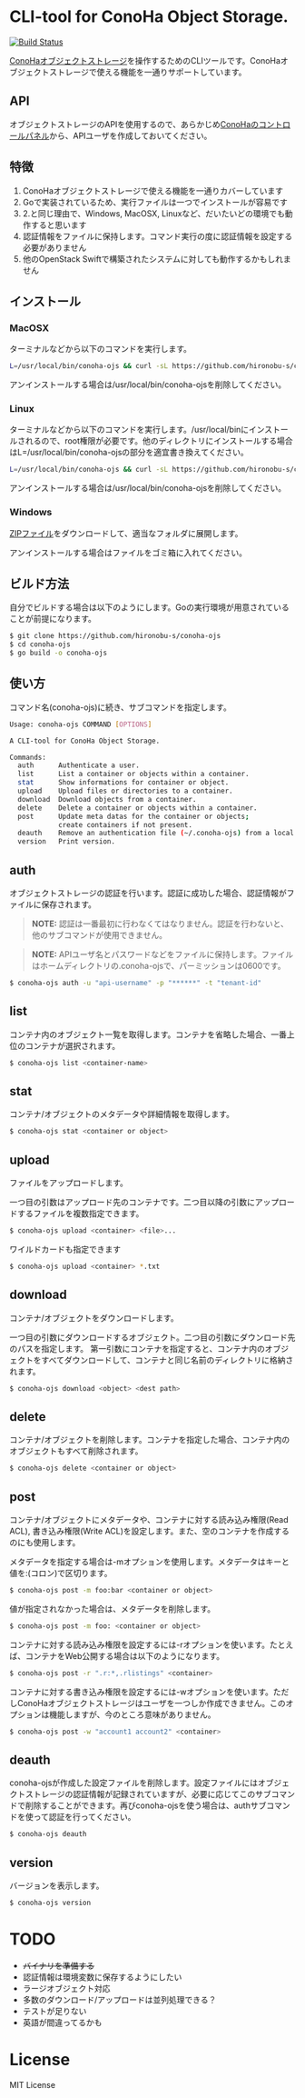 # CLI-tool for ConoHa Object Storage.

[![Build Status](https://travis-ci.org/hironobu-s/conoha-ojs.svg?branch=travis-test)](https://travis-ci.org/hironobu-s/conoha-ojs)

[ConoHaオブジェクトストレージ](https://www.conoha.jp/)を操作するためのCLIツールです。ConoHaオブジェクトストレージで使える機能を一通りサポートしています。

## API

オブジェクトストレージのAPIを使用するので、あらかじめ[ConoHaのコントロールパネル](https://cp.conoha.jp/)から、APIユーザを作成しておいてください。

## 特徴

1. ConoHaオブジェクトストレージで使える機能を一通りカバーしています
2. Goで実装されているため、実行ファイルは一つでインストールが容易です
3. 2.と同じ理由で、Windows, MacOSX, Linuxなど、だいたいどの環境でも動作すると思います
4. 認証情報をファイルに保持します。コマンド実行の度に認証情報を設定する必要がありません
5. 他のOpenStack Swiftで構築されたシステムに対しても動作するかもしれません

## インストール

### MacOSX

ターミナルなどから以下のコマンドを実行します。

```bash
L=/usr/local/bin/conoha-ojs && curl -sL https://github.com/hironobu-s/conoha-ojs/releases/download/v20150305.1/conoha-ojs-osx.amd64.gz | zcat > $L && chmod +x $L
```

アンインストールする場合は/usr/local/bin/conoha-ojsを削除してください。

### Linux

ターミナルなどから以下のコマンドを実行します。/usr/local/binにインストールされるので、root権限が必要です。他のディレクトリにインストールする場合はL=/usr/local/bin/conoha-ojsの部分を適宜書き換えてください。

```bash
L=/usr/local/bin/conoha-ojs && curl -sL https://github.com/hironobu-s/conoha-ojs/releases/download/v20150305.1/conoha-ojs-linux.amd64.gz | zcat > $L && chmod +x $L
```

アンインストールする場合は/usr/local/bin/conoha-ojsを削除してください。

### Windows

[ZIPファイル](https://github.com/hironobu-s/conoha-ojs/releases/download/v20150305.1/conoha-ojs.amd64.zip)をダウンロードして、適当なフォルダに展開します。

アンインストールする場合はファイルをゴミ箱に入れてください。

## ビルド方法

自分でビルドする場合は以下のようにします。Goの実行環境が用意されていることが前提になります。

```bash
$ git clone https://github.com/hironobu-s/conoha-ojs
$ cd conoha-ojs
$ go build -o conoha-ojs
```

## 使い方

コマンド名(conoha-ojs)に続き、サブコマンドを指定します。

```bash
Usage: conoha-ojs COMMAND [OPTIONS]

A CLI-tool for ConoHa Object Storage.

Commands:
  auth      Authenticate a user.
  list      List a container or objects within a container.
  stat      Show informations for container or object.
  upload    Upload files or directories to a container.
  download  Download objects from a container.
  delete    Delete a container or objects within a container.
  post      Update meta datas for the container or objects;
            create containers if not present.
  deauth    Remove an authentication file (~/.conoha-ojs) from a local machine.
  version   Print version.
```

## auth 

オブジェクトストレージの認証を行います。認証に成功した場合、認証情報がファイルに保存されます。

> **NOTE:** 認証は一番最初に行わなくてはなりません。認証を行わないと、他のサブコマンドが使用できません。

> **NOTE:** APIユーザ名とパスワードなどをファイルに保持します。ファイルはホームディレクトリの.conoha-ojsで、パーミッションは0600です。

```bash
$ conoha-ojs auth -u "api-username" -p "******" -t "tenant-id"
```


## list

コンテナ内のオブジェクト一覧を取得します。コンテナを省略した場合、一番上位のコンテナが選択されます。

```bash
$ conoha-ojs list <container-name>
```


## stat

コンテナ/オブジェクトのメタデータや詳細情報を取得します。

```bash
$ conoha-ojs stat <container or object>
```


## upload

ファイルをアップロードします。

一つ目の引数はアップロード先のコンテナです。二つ目以降の引数にアップロードするファイルを複数指定できます。

```bash
$ conoha-ojs upload <container> <file>...
```

ワイルドカードも指定できます
```bash
$ conoha-ojs upload <container> *.txt
```

## download

コンテナ/オブジェクトをダウンロードします。

一つ目の引数にダウンロードするオブジェクト。二つ目の引数にダウンロード先のパスを指定します。
第一引数にコンテナを指定すると、コンテナ内のオブジェクトをすべてダウンロードして、コンテナと同じ名前のディレクトリに格納されます。

```bash
$ conoha-ojs download <object> <dest path>
```

## delete

コンテナ/オブジェクトを削除します。コンテナを指定した場合、コンテナ内のオブジェクトもすべて削除されます。

```bash
$ conoha-ojs delete <container or object> 
```

## post 

コンテナ/オブジェクトにメタデータや、コンテナに対する読み込み権限(Read ACL), 書き込み権限(Write ACL)を設定します。また、空のコンテナを作成するのにも使用します。

メタデータを指定する場合は-mオプションを使用します。メタデータはキーと値を:(コロン)で区切ります。
```bash
$ conoha-ojs post -m foo:bar <container or object> 
```

値が指定されなかった場合は、メタデータを削除します。
```bash
$ conoha-ojs post -m foo: <container or object> 
```

コンテナに対する読み込み権限を設定するには-rオプションを使います。たとえば、コンテナをWeb公開する場合は以下のようになります。
```bash
$ conoha-ojs post -r ".r:*,.rlistings" <container>
```

コンテナに対する書き込み権限を設定するには-wオプションを使います。ただしConoHaオブジェクトストレージはユーザを一つしか作成できません。このオプションは機能しますが、今のところ意味がありません。
```bash
$ conoha-ojs post -w "account1 account2" <container>
```

## deauth 

conoha-ojsが作成した設定ファイルを削除します。設定ファイルにはオブジェクトストレージの認証情報が記録されていますが、必要に応じてこのサブコマンドで削除することができます。再びconoha-ojsを使う場合は、authサブコマンドを使って認証を行ってください。

```bash
$ conoha-ojs deauth
```

## version

バージョンを表示します。

```bash
$ conoha-ojs version
```

# TODO

* ~~バイナリを準備する~~
* 認証情報は環境変数に保存するようにしたい
* ラージオブジェクト対応
* 多数のダウンロード/アップロードは並列処理できる？
* テストが足りない
* 英語が間違ってるかも

# License

MIT License
